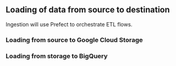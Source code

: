 ## Loading of data from source to destination
Ingestion will use Prefect to orchestrate ETL flows.

### Loading from source to Google Cloud Storage

### Loading from storage to BigQuery